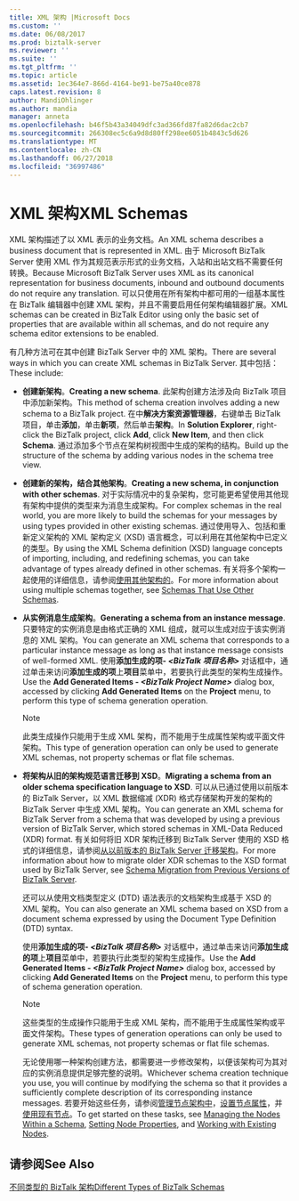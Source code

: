 ```yaml
---
title: XML 架构 |Microsoft Docs
ms.custom: ''
ms.date: 06/08/2017
ms.prod: biztalk-server
ms.reviewer: ''
ms.suite: ''
ms.tgt_pltfrm: ''
ms.topic: article
ms.assetid: 1ec364e7-866d-4164-be91-be75a40ce878
caps.latest.revision: 8
author: MandiOhlinger
ms.author: mandia
manager: anneta
ms.openlocfilehash: b46f5b43a34049dfc3ad366fd87fa82d6dac2cb7
ms.sourcegitcommit: 266308ec5c6a9d8d80ff298ee6051b4843c5d626
ms.translationtype: MT
ms.contentlocale: zh-CN
ms.lasthandoff: 06/27/2018
ms.locfileid: "36997486"
---
```

# <a name="xml-schemas"></a><span data-ttu-id="f5990-102">XML 架构</span><span class="sxs-lookup"><span data-stu-id="f5990-102">XML Schemas</span></span>
<span data-ttu-id="f5990-103">XML 架构描述了以 XML 表示的业务文档。</span><span class="sxs-lookup"><span data-stu-id="f5990-103">An XML schema describes a business document that is represented in XML.</span></span> <span data-ttu-id="f5990-104">由于 Microsoft BizTalk Server 使用 XML 作为其规范表示形式的业务文档，入站和出站文档不需要任何转换。</span><span class="sxs-lookup"><span data-stu-id="f5990-104">Because Microsoft BizTalk Server uses XML as its canonical representation for business documents, inbound and outbound documents do not require any translation.</span></span> <span data-ttu-id="f5990-105">可以只使用在所有架构中都可用的一组基本属性在 BizTalk 编辑器中创建 XML 架构，并且不需要启用任何架构编辑器扩展。</span><span class="sxs-lookup"><span data-stu-id="f5990-105">XML schemas can be created in BizTalk Editor using only the basic set of properties that are available within all schemas, and do not require any schema editor extensions to be enabled.</span></span>  
  
 <span data-ttu-id="f5990-106">有几种方法可在其中创建 BizTalk Server 中的 XML 架构。</span><span class="sxs-lookup"><span data-stu-id="f5990-106">There are several ways in which you can create XML schemas in BizTalk Server.</span></span> <span data-ttu-id="f5990-107">其中包括：</span><span class="sxs-lookup"><span data-stu-id="f5990-107">These include:</span></span>  
  
- <span data-ttu-id="f5990-108">**创建新架构**。</span><span class="sxs-lookup"><span data-stu-id="f5990-108">**Creating a new schema**.</span></span> <span data-ttu-id="f5990-109">此架构创建方法涉及向 BizTalk 项目中添加新架构。</span><span class="sxs-lookup"><span data-stu-id="f5990-109">This method of schema creation involves adding a new schema to a BizTalk project.</span></span> <span data-ttu-id="f5990-110">在中**解决方案资源管理器**，右键单击 BizTalk 项目，单击**添加**，单击**新项**，然后单击**架构**。</span><span class="sxs-lookup"><span data-stu-id="f5990-110">In **Solution Explorer**, right-click the BizTalk project, click **Add**, click **New Item**, and then click **Schema**.</span></span> <span data-ttu-id="f5990-111">通过添加多个节点在架构树视图中生成的架构的结构。</span><span class="sxs-lookup"><span data-stu-id="f5990-111">Build up the structure of the schema by adding various nodes in the schema tree view.</span></span>  
  
- <span data-ttu-id="f5990-112">**创建新的架构，结合其他架构**。</span><span class="sxs-lookup"><span data-stu-id="f5990-112">**Creating a new schema, in conjunction with other schemas**.</span></span> <span data-ttu-id="f5990-113">对于实际情况中的复杂架构，您可能更希望使用其他现有架构中提供的类型来为消息生成架构。</span><span class="sxs-lookup"><span data-stu-id="f5990-113">For complex schemas in the real world, you are more likely to build the schemas for your messages by using types provided in other existing schemas.</span></span> <span data-ttu-id="f5990-114">通过使用导入、包括和重新定义架构的 XML 架构定义 (XSD) 语言概念，可以利用在其他架构中已定义的类型。</span><span class="sxs-lookup"><span data-stu-id="f5990-114">By using the XML Schema definition (XSD) language concepts of importing, including, and redefining schemas, you can take advantage of types already defined in other schemas.</span></span> <span data-ttu-id="f5990-115">有关将多个架构一起使用的详细信息，请参阅[使用其他架构的](../core/schemas-that-use-other-schemas.md)。</span><span class="sxs-lookup"><span data-stu-id="f5990-115">For more information about using multiple schemas together, see [Schemas That Use Other Schemas](../core/schemas-that-use-other-schemas.md).</span></span>  
  
- <span data-ttu-id="f5990-116">**从实例消息生成架构**。</span><span class="sxs-lookup"><span data-stu-id="f5990-116">**Generating a schema from an instance message**.</span></span> <span data-ttu-id="f5990-117">只要特定的实例消息是由格式正确的 XML 组成，就可以生成对应于该实例消息的 XML 架构。</span><span class="sxs-lookup"><span data-stu-id="f5990-117">You can generate an XML schema that corresponds to a particular instance message as long as that instance message consists of well-formed XML.</span></span> <span data-ttu-id="f5990-118">使用**添加生成的项-  *\<BizTalk 项目名称\>*** 对话框中，通过单击来访问**添加生成的项**上**项目**菜单中，若要执行此类型的架构生成操作。</span><span class="sxs-lookup"><span data-stu-id="f5990-118">Use the **Add Generated Items - *\<BizTalk Project Name\>*** dialog box, accessed by clicking **Add Generated Items** on the **Project** menu, to perform this type of schema generation operation.</span></span>  
  
  > [!NOTE]
  >  <span data-ttu-id="f5990-119">此类生成操作只能用于生成 XML 架构，而不能用于生成属性架构或平面文件架构。</span><span class="sxs-lookup"><span data-stu-id="f5990-119">This type of generation operation can only be used to generate XML schemas, not property schemas or flat file schemas.</span></span>  
  
- <span data-ttu-id="f5990-120">**将架构从旧的架构规范语言迁移到 XSD**。</span><span class="sxs-lookup"><span data-stu-id="f5990-120">**Migrating a schema from an older schema specification language to XSD**.</span></span> <span data-ttu-id="f5990-121">可以从已通过使用以前版本的 BizTalk Server，以 XML 数据缩减 (XDR) 格式存储架构开发的架构的 BizTalk Server 中生成 XML 架构。</span><span class="sxs-lookup"><span data-stu-id="f5990-121">You can generate an XML schema for BizTalk Server from a schema that was developed by using a previous version of BizTalk Server, which stored schemas in XML-Data Reduced (XDR) format.</span></span> <span data-ttu-id="f5990-122">有关如何将旧 XDR 架构迁移到 BizTalk Server 使用的 XSD 格式的详细信息，请参阅[从以前版本的 BizTalk Server 迁移架构](../core/schema-migration-from-previous-versions-of-biztalk-server.md)。</span><span class="sxs-lookup"><span data-stu-id="f5990-122">For more information about how to migrate older XDR schemas to the XSD format used by BizTalk Server, see [Schema Migration from Previous Versions of BizTalk Server](../core/schema-migration-from-previous-versions-of-biztalk-server.md).</span></span>  
  
   <span data-ttu-id="f5990-123">还可以从使用文档类型定义 (DTD) 语法表示的文档架构生成基于 XSD 的 XML 架构。</span><span class="sxs-lookup"><span data-stu-id="f5990-123">You can also generate an XML schema based on XSD from a document schema expressed by using the Document Type Definition (DTD) syntax.</span></span>  
  
   <span data-ttu-id="f5990-124">使用**添加生成的项-  *\<BizTalk 项目名称\>*** 对话框中，通过单击来访问**添加生成的项**上**项目**菜单中，若要执行此类型的架构生成操作。</span><span class="sxs-lookup"><span data-stu-id="f5990-124">Use the **Add Generated Items - *\<BizTalk Project Name\>*** dialog box, accessed by clicking **Add Generated Items** on the **Project** menu, to perform this type of schema generation operation.</span></span>  
  
  > [!NOTE]
  >  <span data-ttu-id="f5990-125">这些类型的生成操作只能用于生成 XML 架构，而不能用于生成属性架构或平面文件架构。</span><span class="sxs-lookup"><span data-stu-id="f5990-125">These types of generation operations can only be used to generate XML schemas, not property schemas or flat file schemas.</span></span>  
  
  <span data-ttu-id="f5990-126">无论使用哪一种架构创建方法，都需要进一步修改架构，以便该架构可为其对应的实例消息提供足够完整的说明。</span><span class="sxs-lookup"><span data-stu-id="f5990-126">Whichever schema creation technique you use, you will continue by modifying the schema so that it provides a sufficiently complete description of its corresponding instance messages.</span></span> <span data-ttu-id="f5990-127">若要开始这些任务，请参阅[管理节点架构中](../core/managing-the-nodes-within-a-schema.md)，[设置节点属性](../core/how-to-set-node-properties.md)，并[使用现有节点](../core/working-with-existing-nodes.md)。</span><span class="sxs-lookup"><span data-stu-id="f5990-127">To get started on these tasks, see [Managing the Nodes Within a Schema](../core/managing-the-nodes-within-a-schema.md), [Setting Node Properties](../core/how-to-set-node-properties.md), and [Working with Existing Nodes](../core/working-with-existing-nodes.md).</span></span>  
  
## <a name="see-also"></a><span data-ttu-id="f5990-128">请参阅</span><span class="sxs-lookup"><span data-stu-id="f5990-128">See Also</span></span>  
 [<span data-ttu-id="f5990-129">不同类型的 BizTalk 架构</span><span class="sxs-lookup"><span data-stu-id="f5990-129">Different Types of BizTalk Schemas</span></span>](../core/different-types-of-biztalk-schemas.md)
